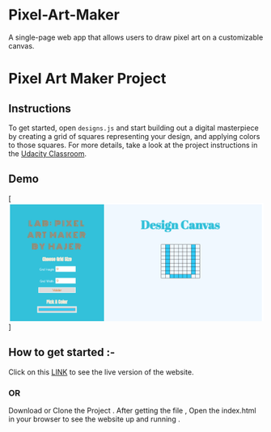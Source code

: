# Pixel-Art-Maker
A single-page web app that allows users to draw pixel art on a customizable canvas. 
# Pixel Art Maker Project


## Instructions

To get started, open `designs.js` and start building out a digital masterpiece by creating a grid of squares representing your design, and applying colors to those squares.
For more details, take a look at the project instructions in the [Udacity Classroom](https://classroom.udacity.com/me).

 ## Demo

[![demo](./demo.png)]


## How to get started :-
Click on this [LINK](https://hajerrrh.github.io/Pixel-Art-Maker/) to see the live version of the website.
### OR
Download or Clone the Project . After getting the file , Open the index.html in your browser to see the website up and running .
